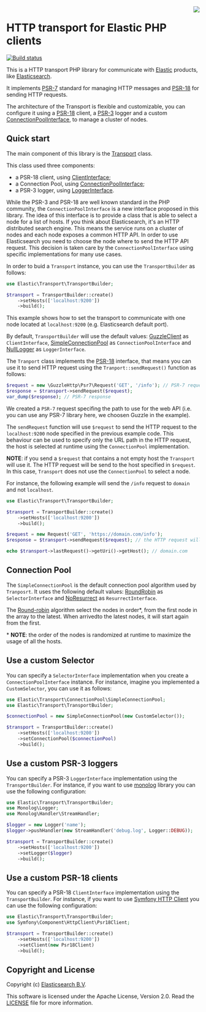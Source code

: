 <img align="right" width="auto" height="auto" src="https://www.elastic.co/static-res/images/elastic-logo-200.png"/>

# HTTP transport for Elastic PHP clients

[![Build status](https://github.com/elastic/elastic-transport-php/workflows/Test/badge.svg)](https://github.com/elastic/elastic-transport-php/actions)

This is a HTTP transport PHP library for communicate with [Elastic](https://www.elastic.co/)
products, like [Elasticsearch](https://github.com/elastic/elasticsearch).

It implements [PSR-7](https://www.php-fig.org/psr/psr-7/) standard for managing
HTTP messages and [PSR-18](https://www.php-fig.org/psr/psr-18/) for sending HTTP requests. 

The architecture of the Transport is flexible and customizable, you can configure it 
using a [PSR-18](https://www.php-fig.org/psr/psr-18/) client, a [PSR-3](https://www.php-fig.org/psr/psr-3/)
logger and a custom [ConnectionPoolInterface](src/ConnectionPool/ConnectionPoolInterface.php), 
to manage a cluster of nodes.

## Quick start

The main component of this library is the [Transport](src/Transport.php) class. 

This class used three components:

- a PSR-18 client, using [ClientInterface](https://www.php-fig.org/psr/psr-18/#interfaces);
- a Connection Pool, using [ConnectionPoolInterface](src/ConnectionPool/ConnectionPoolInterface.php);
- a PSR-3 logger, using [LoggerInterface](https://www.php-fig.org/psr/psr-3/#3-psrlogloggerinterface).

While the PSR-3 and PSR-18 are well known standard in the PHP community, the `ConnectionPoolInterface` is
a new interface proposed in this library. The idea of this interface is to provide a class that is able to
select a node for a list of hosts. If you think about Elasticsearch, it's an HTTP distributed search engine.
This means the service runs on a cluster of nodes and each node exposes a common HTTP API.
In order to use Elasticsearch you need to choose the node where to send the HTTP API request.
This decision is taken care by the `ConnectionPoolInterface` using specific implementations for many use cases.

In order to buid a `Transport` instance, you can use the `TransportBuilder` as follows:

```php
use Elastic\Transport\TransportBuilder;

$transport = TransportBuilder::create()
    ->setHosts(['localhost:9200'])
    ->build();
```

This example shows how to set the transport to communicate with one node located at `localhost:9200`
(e.g. Elasticsearch default port).

By default, `TransportBuilder` will use the default values: [GuzzleClient]() as `ClientInterface`,
[SimpleConnectionPool](src/ConnectionPool/SimpleConnectionPool.php) as `ConnectionPoolInterface` and
[NullLogger](https://github.com/php-fig/log/blob/master/Psr/Log/NullLogger.php) as `LoggerInterface`.

The `Tranport` class implements the [PSR-18](https://www.php-fig.org/psr/psr-18/) interface, 
that means you can use it to send HTTP request using the `Tranport::sendRequest()` function as follows:

```php
$request = new \GuzzleHttp\Psr7\Request('GET', '/info'); // PSR-7 request
$response = $transport->sendRequest($request);
var_dump($response); // PSR-7 response
```

We created a `PSR-7` request specifing the path to use for the web API (i.e. you can use any PSR-7
library here, we choosen Guzzle in the example).

The `sendRequest` function will use `$request` to send the HTTP request to the `localhost:9200`
node specified in the previous example code. This behaviour can be used to specify only the URL path
in the HTTP request, the host is selected at runtime using the `ConnectionPool` implementation.

**NOTE**: if you send a `$request` that contains a not empty host the `Transport` will use it.
The HTTP request will be send to the host specified in `$request`. In this case, `Transport` does not
use the `ConnectionPool` to select a node.

For instance, the following example will send the `/info` request to `domain` and not `localhost`.

```php
use Elastic\Transport\TransportBuilder;

$transport = TransportBuilder::create()
    ->setHosts(['localhost:9200'])
    ->build();

$request = new Request('GET', 'https://domain.com/info');
$response = $transport->sendRequest($request); // the HTTP request will be sent to domain.com

echo $transport->lastRequest()->getUri()->getHost(); // domain.com
```

## Connection Pool

The `SimpleConnectionPool` is the default connection pool algorithm used by `Tranposrt`.
It uses the following default values: [RoundRobin](src/ConnectionPool/Selector/RoundRobin.php) as
`SelectorInterface` and [NoResurrect](src/ConnectionPool/Resurrect/FalseResurrect.php) as `ResurrectInterface`.

The [Round-robin](https://en.wikipedia.org/wiki/Round-robin_scheduling) algorithm select the nodes in
order*, from the first node in the array to the latest. When arrivedto the latest nodes, it will start again from the first. 

\* **NOTE**: the order of the nodes is randomized at runtime to maximize the usage of all the hosts.

## Use a custom Selector

You can specify a `SelectorInterface` implementation when you create a `ConnectionPoolInterface` instance.
For instance, imagine you implemented a `CustomSelector`, you can use it as follows:

```php
use Elastic\Transport\ConnectionPool\SimpleConnectionPool;
use Elastic\Transport\TransportBuilder;

$connectionPool = new SimpleConnectionPool(new CustomSelector());

$transport = TransportBuilder::create()
    ->setHosts(['localhost:9200'])
    ->setConnectionPool($connectionPool)
    ->build();
```

## Use a custom PSR-3 loggers

You can specify a PSR-3 `LoggerInterface` implementation using the `TransportBuilder`.
For instance, if you want to use [monolog](https://github.com/Seldaek/monolog) library
you can use the following configuration:

```php
use Elastic\Transport\TransportBuilder;
use Monolog\Logger;
use Monolog\Handler\StreamHandler;

$logger = new Logger('name');
$logger->pushHandler(new StreamHandler('debug.log', Logger::DEBUG));

$transport = TransportBuilder::create()
    ->setHosts(['localhost:9200'])
    ->setLogger($logger)
    ->build();
```
## Use a custom PSR-18 clients

You can specify a PSR-18 `ClientInterface` implementation using the `TransportBuilder`.
For instance, if you want to use [Symfony HTTP Client](https://symfony.com/doc/current/http_client.html)
you can use the following configuration:

```php
use Elastic\Transport\TransportBuilder;
use Symfony\Component\HttpClient\Psr18Client;

$transport = TransportBuilder::create()
    ->setHosts(['localhost:9200'])
    ->setClient(new Psr18Client)
    ->build();
```

## Copyright and License

Copyright (c) [Elasticsearch B.V](https://www.elastic.co).

This software is licensed under the Apache License, Version 2.0.
Read the [LICENSE](LICENSE) file for more information.
